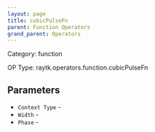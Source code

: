 ```yaml
---
layout: page
title: cubicPulseFn
parent: Function Operators
grand_parent: Operators
---
```


Category: function

OP Type: raytk.operators.function.cubicPulseFn

## Parameters

* `Context Type` - 
* `Width` - 
* `Phase` -
